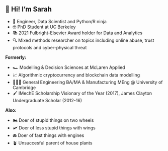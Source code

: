 ## 👋 Hi! I’m Sarah
* 🔧 Engineer, Data Scientist and Python/R ninja
* 🤓 PhD Student at UC Berkeley
* 📚 2021 Fulbright-Elsevier Award holder for Data and Analytics
* 🔍 Mixed methods researcher on topics including online abuse, trust protocols and cyber-physical threat

<b>Formerly:</b> 
* 🏎 Modelling & Decision Sciences at McLaren Applied 
* 📈 Algorithmic cryptocurrency and blockchain data modelling 
* 👩🏼‍🎓 General Engineering BA/MA & Manufacturing MEng @ University of Cambridge 
* 🖌 IMechE Scholarship Visionary of the Year (2017), James Clayton Undergraduate Scholar (2012-16)

<b>Also:</b>
* 🏍 Doer of stupid things on two wheels
* 🛩 Doer of less stupid things with wings 
* 🚘 Doer of fast things with engines
* 🪴 Unsuccesful parent of house plants 


<!---
sbarrington/sbarrington is a ✨ special ✨ repository because its `README.md` (this file) appears on your GitHub profile.
You can click the Preview link to take a look at your changes.
--->
